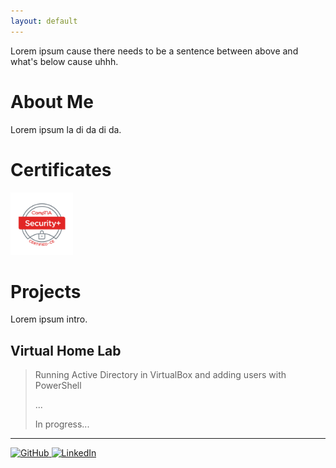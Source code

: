 ```yaml
---
layout: default
---
```


Lorem ipsum cause there needs to be a sentence between above and what's below cause uhhh.

# About Me
Lorem ipsum la di da di da.

# Certificates
<a href="https://www.credly.com/badges/dc2ddaca-f14c-4ab3-8916-350e33b230a2/public_url" target="_blank">
    <img src="https://raw.githubusercontent.com/kanarioEKO/kanarioEKO.github.io/main/SecurityPlusLogoCertified.jpg" alt="CompTIA Security+" width="100">
</a>

# Projects

Lorem ipsum intro.

## Virtual Home Lab
> Running Active Directory in VirtualBox and adding users with PowerShell
> 
> ...
> 
> In progress...

---

<a href="https://github.com/kanarioEKO" target="_blank">
    <img src="https://github.githubassets.com/images/modules/logos_page/GitHub-Mark.png" alt="GitHub" width="40" height="40">
</a>
<a href="https://www.linkedin.com/in/kanario-o-454984243/" target="_blank">
    <img src="https://cdn.jsdelivr.net/gh/devicons/devicon/icons/linkedin/linkedin-original.svg" alt="LinkedIn" width="40" height="40">
</a>
